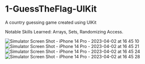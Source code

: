# 1-GuessTheFlag-UIKit
A country guessing game created using UIKit

Notable Skills Learned: Arrays, Sets, Randomizing Access.


![Simulator Screen Shot - iPhone 14 Pro - 2023-04-02 at 16 45 10](https://user-images.githubusercontent.com/53140446/229349395-878ea94b-81e4-43bc-a60c-14c2582121a2.png)
![Simulator Screen Shot - iPhone 14 Pro - 2023-04-02 at 16 45 21](https://user-images.githubusercontent.com/53140446/229349400-7f0a966f-8407-4303-b598-a1b234a63c48.png)
![Simulator Screen Shot - iPhone 14 Pro - 2023-04-02 at 16 45 24](https://user-images.githubusercontent.com/53140446/229349402-b0306bff-ad72-4858-925b-f7eb819c76a4.png)
![Simulator Screen Shot - iPhone 14 Pro - 2023-04-02 at 16 45 28](https://user-images.githubusercontent.com/53140446/229349410-61269d96-3506-4166-bf5c-c0855206ac28.png)
